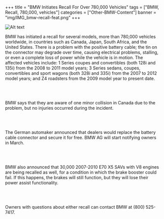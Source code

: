 +++
title = "BMW Initiates Recall For Over 780,000 Vehicles"
tags = ["BMW, Recall, 780,000, vehicles"]
categories = ["Other-BMW-Content"]
banner = "img/IMG_bmw-recall-feat.png"
+++

![Alt text](https://e39source.com/wp-content/uploads/2013/02/bmw-recall-feat.png)

BMW has initiated a recall for several models, more than 780,000 vehicles worldwide, in countries such as Canada, Japan, South Africa, and the United States. There is a problem with the positive battery cable; the tin on the connector may degrade over time, causing electrical problems, stalling, or even a complete loss of power while the vehicle is in motion. The affected vehicles include:  1 Series coupes and convertibles (both 128i and 135i) from the 2008 to 2011 model years; 3 Series sedans, coupes, convertibles and sport wagons (both 328i and 335i) from the 2007 to 2012 model years; and Z4 roadsters from the 2009 model year to present date.

&nbsp;<br/><br/>

BMW says that they are aware of one minor collision in Canada due to the problem, but no injuries occurred during the incident.

&nbsp;<br/><br/>

The German automaker announced that dealers would replace the battery cable connector and secure it for free.  BMW AG will start notifying owners in March.

&nbsp;<br/><br/>

BMW also announced that 30,000 2007-2010 E70 X5 SAVs with V8 engines are being recalled as well, for a condition in which the brake booster could fail.  If this happens, the brakes will still function, but they will lose their power assist functionality.

&nbsp;<br/><br/>

Owners with questions about either recall can contact BMW at (800) 525-7417.

&nbsp;<br/><br/>